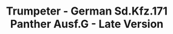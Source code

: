 ---
layout: product
title: "Trumpeter - German Sd.Kfz.171 Panther Ausf.G - Late Version"
price: "TBA" 
desc: "N/A"
img_path: "/assets/img/TRU00929.jpg"
brand: "N/A"
available: false
special_offer: false
new: false
soon: false
cat: "010000"
subcat: "013400"
subsubcat: "0N/A"
sifra: "TRU00929"
---